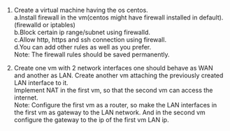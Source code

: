 1. Create a virtual machine having the os centos.<br/>
a.Install firewall in the vm(centos might have firewall installed in default).(firewalld or iptables)<br/>
b.Block certain ip range/subnet using firewalld.<br/>
c.Allow http, https and ssh connection using firewall.<br/>
d.You can add other rules as well as you prefer.<br/>
    Note: The firewall rules should be saved permanently.<br/>

2. Create one vm with 2 network interfaces one should behave as WAN and another as LAN. Create another vm attaching the previously created LAN interface to it. <br/>
Implement NAT in the first vm, so that the second vm can access the internet.<br/>
Note: Configure the first vm as a router, so make the LAN interfaces in the first vm as gateway to the LAN network. And in the second vm configure the gateway to the ip of the first vm LAN ip.
